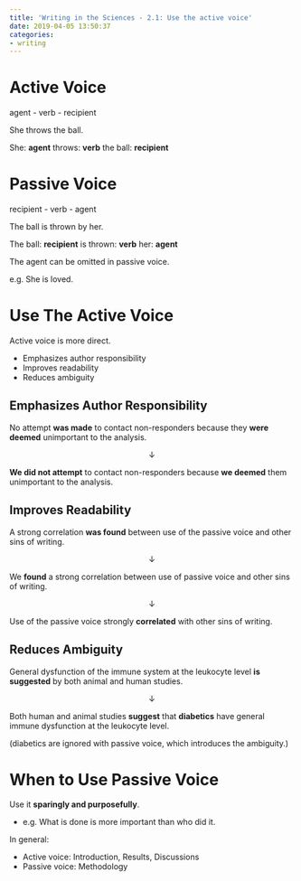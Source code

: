 ```yaml
---
title: 'Writing in the Sciences - 2.1: Use the active voice'
date: 2019-04-05 13:50:37
categories:
- writing
---
```


# Active Voice

agent - verb - recipient

She throws the ball.

She: **agent**
throws: **verb**
the ball: **recipient**

# Passive Voice

recipient - verb - agent

The ball is thrown by her.

The ball: **recipient**
is thrown: **verb**
her: **agent**

The agent can be omitted in passive voice.

e.g. She is loved.

# Use The Active Voice

Active voice is more direct.

- Emphasizes author responsibility
- Improves readability
- Reduces ambiguity

## Emphasizes Author Responsibility

No attempt **was made** to contact non-responders because they **were deemed** unimportant to the analysis.

$$\downarrow$$

**We did not attempt** to contact non-responders because **we deemed** them unimportant to the analysis.

## Improves Readability

A strong correlation **was found** between use of the passive voice and other sins of writing. 

$$\downarrow$$

We **found** a strong correlation between use of passive voice and other sins of writing.

$$\downarrow$$

Use of the passive voice strongly **correlated** with other sins of writing.

## Reduces Ambiguity

General dysfunction of the immune system at the leukocyte level **is suggested** by both animal and human studies.

$$\downarrow$$

Both human and animal studies **suggest** that **diabetics** have general immune dysfunction at the leukocyte level.

(diabetics are ignored with passive voice, which introduces the ambiguity.)

# When to Use Passive Voice

Use it **sparingly and purposefully**.

- e.g. What is done is more important than who did it.

In general:

- Active voice: Introduction, Results, Discussions
- Passive voice: Methodology